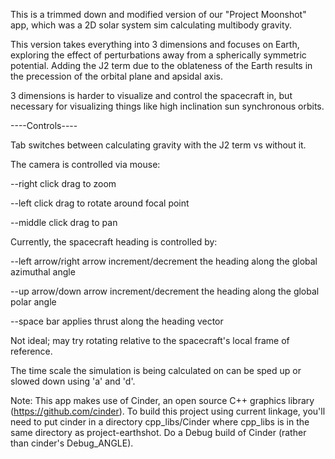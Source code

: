 This is a trimmed down and modified version of our "Project Moonshot" app, 
which was a 2D solar system sim calculating multibody gravity.

This version takes everything into 3 dimensions and focuses on Earth,
exploring the effect of perturbations away from a spherically symmetric potential.
Adding the J2 term due to the oblateness of the Earth results in the precession 
of the orbital plane and apsidal axis. 

3 dimensions is harder to visualize and control the spacecraft in, but necessary
for visualizing things like high inclination sun synchronous orbits.

----Controls----

Tab switches between calculating gravity with the J2 term vs without it.

The camera is controlled via mouse:

--right click drag to zoom

--left click drag to rotate around focal point

--middle click drag to pan

Currently, the spacecraft heading is controlled by:

--left arrow/right arrow increment/decrement the heading along the global azimuthal angle

--up arrow/down arrow increment/decrement the heading along the global polar angle

--space bar applies thrust along the heading vector

Not ideal; may try rotating relative to the spacecraft's local frame of reference.

The time scale the simulation is being calculated on can be sped up or slowed down
using 'a' and 'd'. 

Note: This app makes use of Cinder, an open source C++ graphics library (https://github.com/cinder).
To build this project using current linkage, you'll need to put cinder in a directory cpp_libs/Cinder
where cpp_libs is in the same directory as project-earthshot. Do a Debug build of Cinder (rather than
cinder's Debug_ANGLE). 
